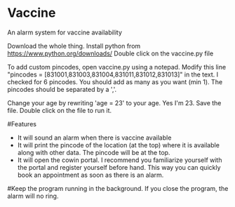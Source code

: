 # Vaccine
 An alarm system for vaccine availability

 Download the whole thing.
 Install python from https://www.python.org/downloads/
 Double click on the vaccine.py file
 
 To add custom pincodes, open vaccine.py using a notepad. Modify this line "pincodes = [831001,831003,831004,831011,831012,831013]" in the text. I checked for 6 pincodes. You should add as many as you want (min 1). The pincodes should be separated by a ','.
 
 Change your age by rewriting 'age = 23' to your age. Yes I'm 23.
 Save the file.
 Double click on the file to run it.
 
 #Features
 - It will sound an alarm when there is vaccine available
 - It will print the pincode of the location (at the top) where it is available along with other data. The pincode will be at the top.
 - It will open the cowin portal. I recommend you familiarize yourself with the portal and register yourself before hand. This way you can quickly book an appointment as soon as there is an alarm.

#Keep the program running in the background. If you close the program, the alarm will no ring.
